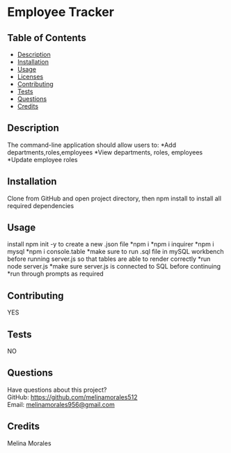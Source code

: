 # Employee Tracker

  
    
## Table of Contents
* [Description](#description)
* [Installation](#installation)
* [Usage](#usage)
* [Licenses](#licenses)
* [Contributing](#contributing)
* [Tests](#tests)
* [Questions](#questions)
* [Credits](#credits)
## Description
The command-line application should allow users to:
 *Add departments,roles,employees 
 *View departments, roles, employees
*Update employee roles 
## Installation
Clone from GitHub and open project directory, then npm install to install all required dependencies
## Usage
install npm init -y to create a new .json file 
*npm i
 *npm i inquirer 
 *npm i mysql 
 *npm i console.table 
 *make sure to run .sql file in mySQL workbench before running server.js so that tables are able to render correctly
  *run node server.js
  *make sure server.js is connected to SQL before continuing
  *run through prompts as required

## Contributing
YES
## Tests
NO
## Questions
Have questions about this project?  
GitHub: https://github.com/melinamorales512  
Email: melinamorales956@gmail.com
## Credits
Melina Morales
